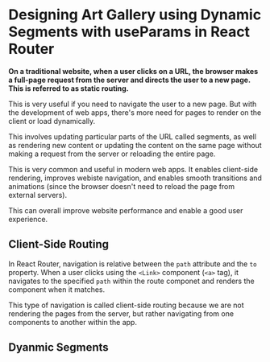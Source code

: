 # Designing Art Gallery using Dynamic Segments with useParams in React Router

**On a traditional website, when a user clicks on a URL, the browser makes a full-page request from the server and directs the user to a new page. This is referred to as static routing.**

This is very useful if you need to navigate the user to a new page. But with the development of web apps, there's more need for pages to render on the client or load dynamically.

This involves updating particular parts of the URL called segments, as well as rendering new content or updating the content on the same page without making a request from the server or reloading the entire page.

This is very common and useful in modern web apps. It enables client-side rendering, improves webiste navigation, and enables smooth transitions and animations (since the browser doesn't need to reload the page from external servers).

This can overall improve website performance and enable a good user experience.

## Client-Side Routing

In React Router, navigation is relative between the `path` attribute and the `to` property. When a user clicks using the `<Link>` component (`<a>` tag), it navigates to the specified `path` within the route componet and renders the component when it matches.

This type of navigation is called client-side routing because we are not rendering the pages from the server, but rather navigating from one components to another within the app.

## Dyanmic Segments
